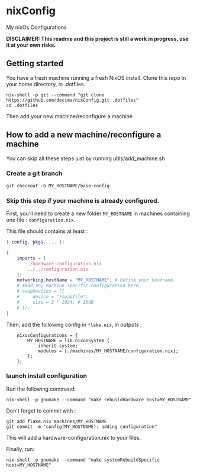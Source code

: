 # nixConfig

My nixOs Configurations


**DISCLAIMER: This readme and this project is still a work in progress, use it at your own risks.**

## Getting started

You have a fresh machine running a fresh NixOS install.
Clone this repo in your home directory, in .dotfiles.
```
nix-shell -p git --command "git clone https://github.com/decima/nixConfig.git .dotfiles"
cd .dotfiles
```

Then add your new machine/reconfigure a machine

## How to add a new machine/reconfigure a machine

You can skip all these steps just by running utils/add_machine.sh

### Create a git branch

```
git checkout -b MY_HOSTNAME/base-config
```


### Skip this step if your machine is already configured.
First, you'll need to create a new folder `MY_HOSTNAME` in machines containing one file : `configuration.nix`.

This file should contains at least :  
```nix
{ config, pkgs, ... }:

{
    imports = [
        ./hardware-configuration.nix
        ../../configuration.nix
    ];
    networking.hostName = "MY_HOSTNAME"; # Define your hostname.
    # #Add any machine specific configuration here
    # swapDevices = [{
    #     device = "/swapfile";
    #     size = 2 * 1024; # 16GB
    # }];
}
```

Then, add the following config in `flake.nix`, in outputs : 
```
    nixosConfigurations = {
        MY_HOSTNAME = lib.nixosSystem {
            inherit system;
            modules = [./machines/MY_HOSTNAME/configuration.nix];
        };
    };
```

### launch  install configuration

Run the following command: 
```
nix-shell -p gnumake --command "make rebuildHardware host=MY_HOSTNAME"
```

Don't forget to commit with : 
```
git add flake.nix machines/MY_HOSTNAME
git commit -m "config(MY_HOSTNAME): adding configuration"
```

This will add a hardware-configuration.nix to your files.

Finally, run:
```
nix-shell -p gnumake --command "make systemRebuildSpecific host=MY_HOSTNAME"
```
